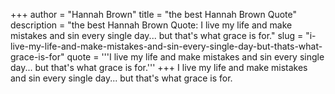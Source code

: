 +++
author = "Hannah Brown"
title = "the best Hannah Brown Quote"
description = "the best Hannah Brown Quote: I live my life and make mistakes and sin every single day... but that's what grace is for."
slug = "i-live-my-life-and-make-mistakes-and-sin-every-single-day-but-thats-what-grace-is-for"
quote = '''I live my life and make mistakes and sin every single day... but that's what grace is for.'''
+++
I live my life and make mistakes and sin every single day... but that's what grace is for.
